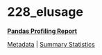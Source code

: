 # 228_elusage

[**Pandas Profiling Report**](https://epistasislab.github.io/pmlb/profile/228_elusage.html)

[Metadata](metadata.yaml) | [Summary Statistics](summary_stats.tsv)


